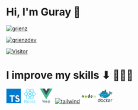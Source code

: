 # Hi, I'm Guray 👋

<p align="left">
<a href="https://liktr.ee/grienz" target="blank"><img src="https://img.shields.io/badge/Web%20Developer-%20%2F%20Freelancer%20%20-aqua" alt="grienz" />
</p>
<p align="left">
<a href="https://twitter.com/grienzdev" target="blank"><img src="https://img.shields.io/twitter/follow/grienzdev?logo=twitter&style=for-the-badge" alt="grienzdev" /></a>
</p>

[![Visitor](https://komarev.com/ghpvc/?username=grienz&label=Profile%20views&color=00FFFF&style=flat)](#)

# I improve my skills ⬇ 👨🏻‍💻

<p align="left"> 
<a href="https://www.typescriptlang.org/" target="_blank" rel="noreferrer"> <img src="https://raw.githubusercontent.com/devicons/devicon/master/icons/typescript/typescript-original.svg" alt="javascript" width="40" height="40"/></a>
<a href="https://reactjs.org/" target="_blank" rel="noreferrer"> <img src="https://raw.githubusercontent.com/devicons/devicon/master/icons/react/react-original-wordmark.svg" alt="react" width="40" height="40"/></a> 
<a href="https://vuejs.org/" target="_blank" rel="noreferrer"> <img src="https://raw.githubusercontent.com/devicons/devicon/master/icons/vuejs/vuejs-original-wordmark.svg" alt="vuejs" width="40" height="40"/></a>
<a href="https://tailwindcss.com/" target="_blank" rel="noreferrer"> <img src="https://www.vectorlogo.zone/logos/tailwindcss/tailwindcss-icon.svg" alt="tailwind" width="40" height="40"/></a>
<a href="https://nodejs.org" target="_blank" rel="noreferrer"> <img src="https://raw.githubusercontent.com/devicons/devicon/master/icons/nodejs/nodejs-original-wordmark.svg" alt="nodejs" width="40" height="40"/></a>
<a href="https://www.docker.com/" target="_blank" rel="noreferrer"> <img src="https://raw.githubusercontent.com/devicons/devicon/master/icons/docker/docker-original-wordmark.svg" alt="docker" width="40" height="40"/></a>
</p>
